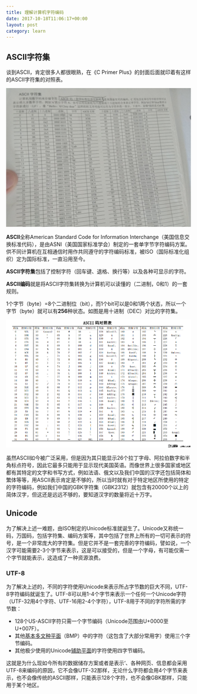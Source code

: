 ```yaml
---
title: 理解计算机字符编码
date: 2017-10-18T11:06:17+00:00
layout: post
category: learn
---
```

## ASCII字符集

谈到ASCII，肯定很多人都很眼熟，在《C Primer Plus》的封面后面就印着有这样的ASCII字符集的对照表。

![](/pics/2017/10/1801.jpg)

**ASCII**全称American Standard Code for Information Interchange（美国信息交换标准代码），是由ASNI（美国国家标准学会）制定的一套单字节字符编码方案。供不同计算机在互相通信时用作共同遵守的字符编码标准，被ISO（国际标准化组织）定为国际标准，一直沿用至今。

**ASCII字符集**包括了控制字符（回车键、退格、换行等）以及各种可显示的字符。

**ASCII编码**就是将ASCII字符集转换为计算机可以读懂的（二进制，0和1）的一套规则。

1个字节（byte）=8个二进制位（bit），而1个bit可以是0和1两个状态，所以一个字节（byte）就可以有**256**种状态。如图是用十进制（DEC）对比的字符集。

![](/pics/2017/10/1802.jpg)

虽然ASCII如今被广泛采用，但是因为其只能显示26个拉丁字母、阿拉伯数字和半角标点符号，因此它最多只能用于显示现代美国英语。而像世界上很多国家或地区都有其特定的文字和书写方式，例如法语、俄文以及我们中国的汉字还包括简体和繁体等等，用ASCII表示肯定是不够的，所以当时就有对于特定地区所使用的特定的字符编码，例如我们中国的GBK字符集（GBK2312）就包含有20000个以上的简体汉字，但这还是远远不够的，要知道汉字的数量将近十万字。

## Unicode

为了解决上述一难题，由ISO制定的Unicode标准就诞生了。Unicode又称统一码，万国码，包括字符集、编码方案等，其中包括了世界上所有的一切可表示的符号，是一个非常庞大的字符集。但是它并不是一套完善的字符编码，譬如说，一个汉字可能需要2-3个字节来表示，这是可以接受的，但是一个字母，有可能仅需一个字节就能表示，这造成了一种资源浪费。

### UTF-8

为了解决上述的，不同的字符使用Unicode来表示所占字节数的巨大不同，UTF-8字符编码就诞生了。UTF-8可以用1-4个字节来表示一个任何一个Unicode字符（UTF-32用4个字符、UTF-16用2-4个字符），UTF-8用于不同的字符所需的字节数：

  * 128个US-ASCII字符只需一个字节编码（Unicode范围由U+0000至U+007F）。
  * 其他[基本多文种平面](http://zh.wikipedia.org/wiki/%E5%9F%BA%E6%9C%AC%E5%A4%9A%E6%96%87%E7%A8%AE%E5%B9%B3%E9%9D%A2)（BMP）中的字符（这包含了大部分常用字）使用三个字节编码。
  * 其他极少使用的Unicode[辅助平面](http://zh.wikipedia.org/wiki/%E8%BC%94%E5%8A%A9%E5%B9%B3%E9%9D%A2)的字符使用四字节编码。

这就是为什么现如今所有的数据储存方案或者是表示‘、各种网页、信息都会采用UTF-8来编码的原因，它不会像UTF-32那样，无论什么字符都会用4个字节来表示，也不会像传统的ASCII那样，只能表示128个字符，也不会像GBK那样，只能用于某个地区。